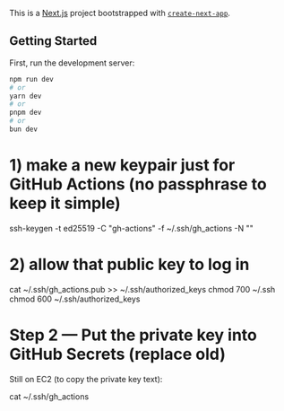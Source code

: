 This is a [Next.js](https://nextjs.org) project bootstrapped with [`create-next-app`](https://nextjs.org/docs/app/api-reference/cli/create-next-app).

## Getting Started

First, run the development server:

```bash
npm run dev
# or
yarn dev
# or
pnpm dev
# or
bun dev
```

# 1) make a new keypair just for GitHub Actions (no passphrase to keep it simple)
ssh-keygen -t ed25519 -C "gh-actions" -f ~/.ssh/gh_actions -N ""

# 2) allow that public key to log in
cat ~/.ssh/gh_actions.pub >> ~/.ssh/authorized_keys
chmod 700 ~/.ssh
chmod 600 ~/.ssh/authorized_keys

# Step 2 — Put the private key into GitHub Secrets (replace old)

Still on EC2 (to copy the private key text):

cat ~/.ssh/gh_actions